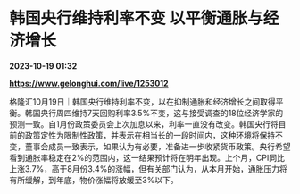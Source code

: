 # 韩国央行维持利率不变 以平衡通胀与经济增长

**2023-10-19 01:32**

**https://www.gelonghui.com/live/1253012**

格隆汇10月19日｜韩国央行维持利率不变，以在抑制通胀和经济增长之间取得平衡。韩国央行周四维持7天回购利率3.5%不变，这与接受调查的18位经济学家的预测一致。自1月份政策委员会上次加息以来，利率一直没有改变。韩国央行将目前的政策定性为限制性政策，并表示在相当长的一段时间内，这种环境将保持不变，董事会成员一致表示，如果认为有必要，准备进一步收紧货币政策。央行希望看到通胀率稳定在2%的范围内，这一结果预计将在明年出现。上个月，CPI同比上涨3.7%，高于8月份3.4%的涨幅，但有关部门认为，从本月开始，通胀压力将有所缓解，到年底，物价涨幅将放缓至3%以下。